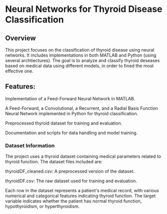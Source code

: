 # Neural Networks for Thyroid Disease Classification

## Overview

This project focuses on the classification of thyroid disease using neural networks. It includes implementations in both MATLAB and Python (using several archtiectures). The goal is to analyze and classify thyroid deseases based on medical data using different models, in order to fined the most effective one.

## Features:

Implementation of a Feed-Forward Neural Network in MATLAB.

A Feed-Forward, a Convolutional, a Recurrent, and a Radial Basis Function Neural Network implemented in Python for thyroid classification.

Preprocessed thyroid dataset for training and evaluation.

Documentation and scripts for data handling and model training.

### Dataset Information

The project uses a thyroid dataset containing medical parameters related to thyroid function. The dataset files included are:

thyroidDF_cleaned.csv: A preprocessed version of the dataset.

thyroidDF.csv: The raw dataset used for training and evaluation.

Each row in the dataset represents a patient's medical record, with various numerical and categorical features indicating thyroid function. The target variable indicates whether the patient has normal thyroid function, hypothyroidism, or hyperthyroidism.

